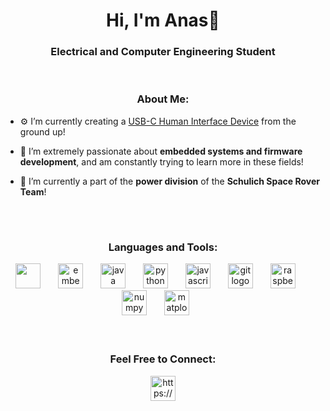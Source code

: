 <h1 align="center">Hi, I'm Anas👋</h1>
<h3 align="center">Electrical and Computer Engineering Student</h3>
<br>

<h3 align="center">About Me:</h3>

- ⚙️ I’m currently creating a [USB-C Human Interface Device](https://github.com/AnasC22/USB_HID) from the ground up!

- 🌱 I’m extremely passionate about **embedded systems and firmware development**, and am constantly trying to learn more in these fields!

- 🤖 I’m currently a part of the **power division** of the **Schulich Space Rover Team**!
<br>

#

<h3 align="center">Languages and Tools:</h3>
<div align="center">
  <img src="https://cdn.jsdelivr.net/gh/devicons/devicon/icons/c/c-original.svg" height="40" width="40 alt="c logo" />
  <img width="20" />
  <img src="https://cdn.jsdelivr.net/gh/devicons/devicon@latest/icons/embeddedc/embeddedc-original.svg" height="40" width="40" alt="embeddedc logo" />
  <img width="20" />
  <img src="https://cdn.jsdelivr.net/gh/devicons/devicon@latest/icons/java/java-original.svg" height="40" width="40" alt="java logo" />
  <img width="20" />
  <img src="https://cdn.jsdelivr.net/gh/devicons/devicon@latest/icons/python/python-original.svg" height="40" width="40" alt="python logo" />       
  <img width="20" />
  <img src="https://cdn.jsdelivr.net/gh/devicons/devicon@latest/icons/javascript/javascript-original.svg" height="40" width="40" alt="javascript logo" />
  <img width="20" />
  <img src="https://cdn.jsdelivr.net/gh/devicons/devicon@latest/icons/git/git-original.svg" height="40"  width="40" alt="git logo" />
  <img width="20" />
  <img src="https://cdn.jsdelivr.net/gh/devicons/devicon@latest/icons/raspberrypi/raspberrypi-original.svg" height="40"  width="40" alt="raspberry pi logo" />
  <img width="20" />
  <img src="https://cdn.jsdelivr.net/gh/devicons/devicon@latest/icons/numpy/numpy-original.svg" height="40"  width="40" alt="numpy logo" />
  <img width="20" />
  <img src="https://cdn.jsdelivr.net/gh/devicons/devicon@latest/icons/matplotlib/matplotlib-original.svg" height="40"  width="40" alt="matplotlib logo" />
  <img width="20" />          
</div>
<br>
<br>

 
<h3 align="center">Feel Free to Connect:</h3>
<p align="center">
<a href="https://linkedin.com/in/https://www.linkedin.com/in/anas-chowdhury" target="blank"><img align="center" src="https://cdn.jsdelivr.net/gh/devicons/devicon@latest/icons/linkedin/linkedin-original.svg" alt="https://www.linkedin.com/in/anas-chowdhury" height="40" width="40" /></a>
</p>

<!--
**AnasC22/AnasC22** is a ✨ _special_ ✨ repository because its `README.md` (this file) appears on your GitHub profile.

Here are some ideas to get you started:

- 🔭 I’m currently working on ...
- 🌱 I’m currently learning ...
- 👯 I’m looking to collaborate on ...
- 🤔 I’m looking for help with ...
- 💬 Ask me about ...
- 📫 How to reach me: ...
- 😄 Pronouns: ...
- ⚡ Fun fact: ...
-->
